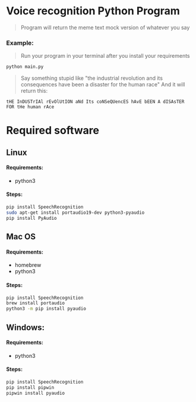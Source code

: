 # Voice recognition Python Program
> Program will return the meme text mock version of whatever you say
### Example:
> Run your program in your terminal after you install your requirements
```bash
python main.py
```
> Say something stupid like "the industrial revolution and its consequences have been a disaster for the human race"
> And it will return this:
```
tHE InDUSTrIAl rEvOlUtION aNd Its coNSeQUencES hAvE bEEN A dISAsTER FOR tHe human rAce
```
# Required software
## Linux
#### Requirements: 
* python3

#### Steps:
```bash
pip install SpeechRecognition
sudo apt-get install portaudio19-dev python3-pyaudio
pip install PyAudio
```

## Mac OS
#### Requirements: 
* homebrew 
* python3

#### Steps:
```bash
pip install SpeechRecognition
brew install portaudio
python3 -m pip install pyaudio
```

## Windows:
#### Requirements: 
* python3

#### Steps:
```bash
pip install SpeechRecognition
pip install pipwin
pipwin install pyaudio
```

